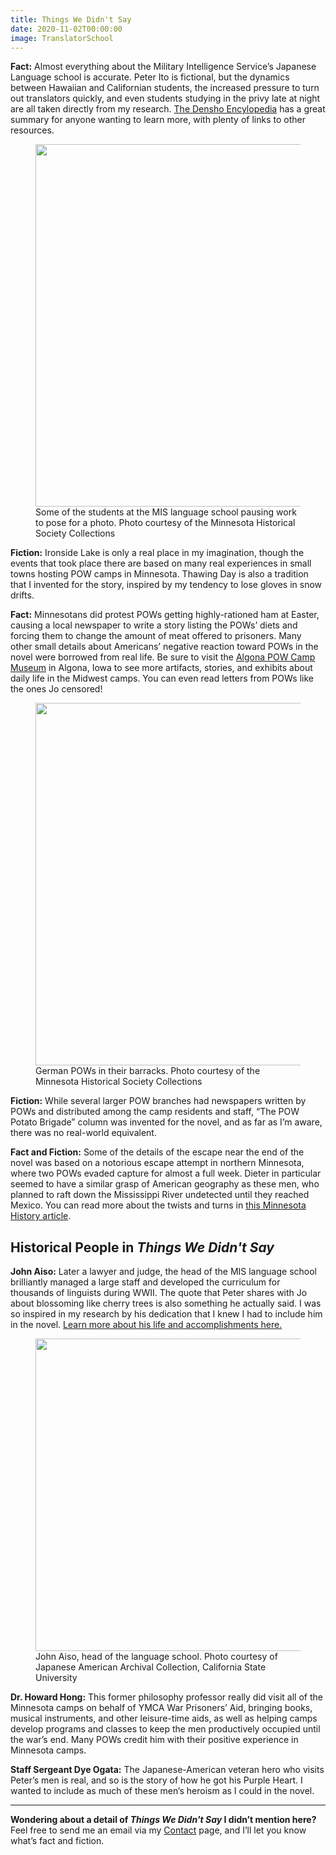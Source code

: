 ```yaml
---
title: Things We Didn't Say
date: 2020-11-02T00:00:00
image: TranslatorSchool
---
```


**Fact:** Almost everything about the Military Intelligence Service’s Japanese Language school is accurate. Peter Ito is fictional, but the dynamics between Hawaiian and Californian students, the increased pressure to turn out translators quickly, and even students studying in the privy late at night are all taken directly from my research. [The Densho Encylopedia](https://encyclopedia.densho.org/Military_Intelligence_Service_Language_School/) has a great summary for anyone wanting to learn more, with plenty of links to other resources.

<figure>
  <img src="https://res.cloudinary.com/dlgzqc5p3/image/upload/f_auto,c_fill,w_580,q_auto/TranslatorSchool" srcSet="https://res.cloudinary.com/dlgzqc5p3/image/upload/f_auto,c_fill,w_1160,q_auto/TranslatorSchool 2x" width="580" />
  <figcaption className="tc">Some of the students at the MIS language school pausing work to pose for a photo. Photo courtesy of the Minnesota Historical Society Collections</figcaption>
</figure>

**Fiction:** Ironside Lake is only a real place in my imagination, though the events that took place there are based on many real experiences in small towns hosting POW camps in Minnesota. Thawing Day is also a tradition that I invented for the story, inspired by my tendency to lose gloves in snow drifts.

**Fact:** Minnesotans did protest POWs getting highly-rationed ham at Easter, causing a local newspaper to write a story listing the POWs’ diets and forcing them to change the amount of meat offered to prisoners. Many other small details about Americans’ negative reaction toward POWs in the novel were borrowed from real life. Be sure to visit the [Algona POW Camp Museum](https://www.pwcampalgona.org/) in Algona, Iowa to see more artifacts, stories, and exhibits about daily life in the Midwest camps. You can even read letters from POWs like the ones Jo censored!

<figure>
  <img src="https://res.cloudinary.com/dlgzqc5p3/image/upload/f_auto,c_fill,w_580,q_auto/pows" srcSet="https://res.cloudinary.com/dlgzqc5p3/image/upload/f_auto,c_fill,w_1160,q_auto/pows 2x" width="580" />
  <figcaption className="tc">German POWs in their barracks. Photo courtesy of the Minnesota Historical Society Collections</figcaption>
</figure>

**Fiction:** While several larger POW branches had newspapers written by POWs and distributed among the camp residents and staff, “The POW Potato Brigade” column was invented for the novel, and as far as I’m aware, there was no real-world equivalent.

**Fact and Fiction:** Some of the details of the escape near the end of the novel was based on a notorious escape attempt in northern Minnesota, where two POWs evaded capture for almost a full week. Dieter in particular seemed to have a similar grasp of American geography as these men, who planned to raft down the Mississippi River undetected until they reached Mexico. You can read more about the twists and turns in [this Minnesota History article](http://collections.mnhs.org/MNHistoryMagazine/articles/54/v54i03p112-123.pdf).

## Historical People in _Things We Didn't Say_

**John Aiso:** Later a lawyer and judge, the head of the MIS language school brilliantly managed a large staff and developed the curriculum for thousands of linguists during WWII. The quote that Peter shares with Jo about blossoming like cherry trees is also something he actually said. I was so inspired in my research by his dedication that I knew I had to include him in the novel. [Learn more about his life and accomplishments here.](https://encyclopedia.densho.org/John_Aiso/)

<figure>
  <img src="https://res.cloudinary.com/dlgzqc5p3/image/upload/f_auto,c_fill,w_580,q_auto/johnaiso" srcSet="https://res.cloudinary.com/dlgzqc5p3/image/upload/f_auto,c_fill,w_1160,q_auto/johnaiso 2x" height="500" />
  <figcaption className="tc">John Aiso, head of the language school. Photo courtesy of Japanese American Archival Collection, California State University</figcaption>
</figure>

**Dr. Howard Hong:** This former philosophy professor really did visit all of the Minnesota camps on behalf of YMCA War Prisoners’ Aid, bringing books, musical instruments, and other leisure-time aids, as well as helping camps develop programs and classes to keep the men productively occupied until the war’s end. Many POWs credit him with their positive experience in Minnesota camps.

**Staff Sergeant Dye Ogata:** The Japanese-American veteran hero who visits Peter’s men is real, and so is the story of how he got his Purple Heart. I wanted to include as much of these men’s heroism as I could in the novel.

---

**Wondering about a detail of _Things We Didn't Say_ I didn’t mention here?** Feel free to send me an email via my [Contact](/contact) page, and I’ll let you know what’s fact and fiction.
